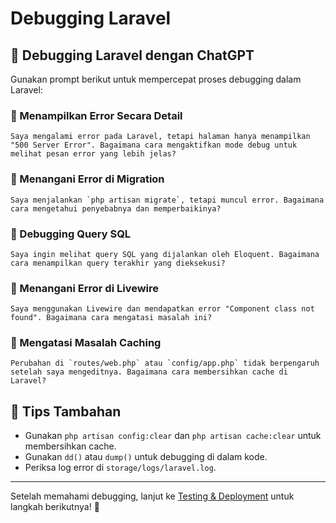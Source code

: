# Debugging Laravel

## 🚀 Debugging Laravel dengan ChatGPT
Gunakan prompt berikut untuk mempercepat proses debugging dalam Laravel:

### 🔹 Menampilkan Error Secara Detail
```
Saya mengalami error pada Laravel, tetapi halaman hanya menampilkan "500 Server Error". Bagaimana cara mengaktifkan mode debug untuk melihat pesan error yang lebih jelas?
```

### 🔹 Menangani Error di Migration
```
Saya menjalankan `php artisan migrate`, tetapi muncul error. Bagaimana cara mengetahui penyebabnya dan memperbaikinya?
```

### 🔹 Debugging Query SQL
```
Saya ingin melihat query SQL yang dijalankan oleh Eloquent. Bagaimana cara menampilkan query terakhir yang dieksekusi?
```

### 🔹 Menangani Error di Livewire
```
Saya menggunakan Livewire dan mendapatkan error "Component class not found". Bagaimana cara mengatasi masalah ini?
```

### 🔹 Mengatasi Masalah Caching
```
Perubahan di `routes/web.php` atau `config/app.php` tidak berpengaruh setelah saya mengeditnya. Bagaimana cara membersihkan cache di Laravel?
```

## 🎯 Tips Tambahan
- Gunakan `php artisan config:clear` dan `php artisan cache:clear` untuk membersihkan cache.
- Gunakan `dd()` atau `dump()` untuk debugging di dalam kode.
- Periksa log error di `storage/logs/laravel.log`.

---
Setelah memahami debugging, lanjut ke [Testing & Deployment](testing.md) untuk langkah berikutnya! 🚀

